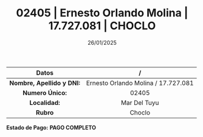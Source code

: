 ﻿---
title: 02405 | Ernesto Orlando Molina | 17.727.081 | CHOCLO
date: 26/01/2025
draft: false
tags: ['mar-del-tuyu', 'titular', 'choclo']
---

|          **Datos**          |  /  |
|:---------------------------:|:---:|
| **Nombre, Apellido y DNI:** | Ernesto Orlando Molina / 17.727.081 |
|      **Numero Único:**      | 02405 |
|        **Localidad:**       | Mar Del Tuyu |
|          **Rubro**          | Choclo |

**Estado de Pago:** **PAGO COMPLETO**

